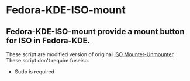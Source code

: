 # Fedora-KDE-ISO-mount

## Fedora-KDE-ISO-mount provide a mount button for ISO in Fedora-KDE.

These script are modified version of original [ISO Mounter-Unmounter](https://www.opendesktop.org/c/1518532108).
These script don't require fuseiso.
 - Sudo is required    
